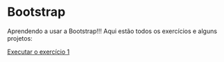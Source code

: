# Bootstrap
 Aprendendo a usar a Bootstrap!!!
 Aqui estão todos os exercícios e alguns projetos:

 <a href= "https://anajulialeite.github.io/Estudos/Bootstrap/Aula01.html#">Executar o exercício 1</a>
